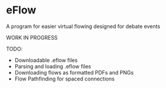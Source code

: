 # eFlow
A program for easier virtual flowing designed for debate events

WORK IN PROGRESS

TODO:
  - Downloadable .eflow files
  - Parsing and loading .eflow files
  - Downloading flows as formatted PDFs and PNGs
  - Flow Pathfinding for spaced connections

